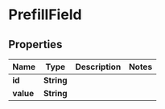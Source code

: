 

# PrefillField


## Properties

| Name | Type | Description | Notes |
|------------ | ------------- | ------------- | -------------|
|**id** | **String** |  |  |
|**value** | **String** |  |  |



